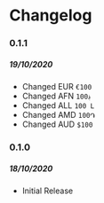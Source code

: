 # Changelog

### 0.1.1

##### 19/10/2020

- Changed EUR `€100`
- Changed AFN `؋100`
- Changed ALL `100 L`
- Changed AMD `100֏`
- Changed AUD `$100`

### 0.1.0

##### 18/10/2020

- Initial Release
